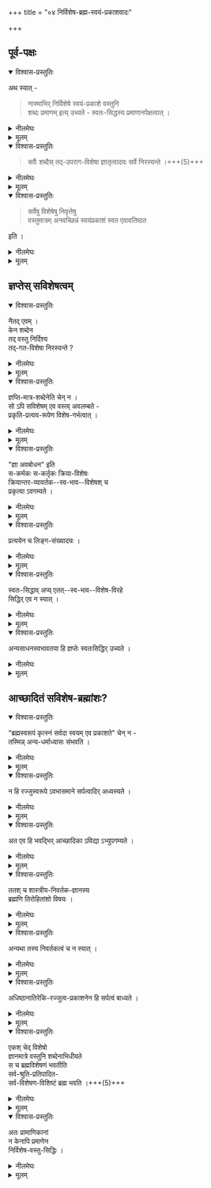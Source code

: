 +++
title = "०४ निर्विशेष-ब्रह्म-स्वयं-प्रकाशवादः"

+++
## पूर्व-पक्षः
<details open><summary>विश्वास-प्रस्तुतिः</summary>

अथ स्यात् - 

> नास्माभिर् निर्विशेषे स्वयं-प्रकाशे वस्तुनि  
शब्दः प्रमाणम् इत्य् उच्यते - स्वतः-सिद्धस्य प्रमाणानपेक्षत्वात् । 
</details>

<details><summary>नीलमेघः</summary>

श्रीभाष्यकार स्वामी जी के द्वारा यह सिद्ध किये जाने पर  
कि निर्विशेष ब्रह्म शब्दप्रमाण से सिद्ध नहीं हो सकता,  
अद्वैतवादी विद्वान् कहते हैं कि  
हम शब्दप्रमाण के द्वारा ब्रह्म की सिद्धि नहीं मानते ।  
ब्रह्म स्वयंसिद्ध पदार्थ है,  
उसे किसी प्रमाण से सिद्ध करने की आवश्यकता नहीं ।  
ब्रह्म ज्ञानस्वरूप है ।  
[[६४]]  
  
ज्ञान स्वयंप्रकाश वस्तु है ।  
बाह्य पदार्थों को प्रकाशित करने वाला ज्ञान  
अपने को स्वयं प्रकाशित करे,  
यह युक्त ही है ।  
बाह्य पदार्थ स्वयं प्रकाशित नहीं होते  
किंतु ज्ञान से प्रकाशित होते हैं,  
अतः जब तक ज्ञान न हो,  
तब तक उन पदार्थों की सत्ता के विषय में  
मनुष्यों को सन्देह होता है ।  
मनुष्यों को ज्ञान के विषय में  
यह सन्देह कभी नहीं होता कि  
हमको इस समय ज्ञान हो रहा है या नहीं।  
इसका कारण यही है कि  
ज्ञान रहते समय  
स्वयं अपने को प्रकाशित करता रहता है ।  
बाह्य पदार्थ ज्ञान से सिद्ध होते हैं  
ज्ञान स्वयंप्रकाश होने के कारण  
स्वयंसिद्ध होता है,  
उसे दूसरे किसी प्रमाण से सिद्ध होने की आवश्यकता नहीं ।  

</details>


<details><summary>मूलम्</summary>

अथ स्यात् नास्माभिर् निर्विशेषे स्वयंप्रकाशे वस्तुनि शब्दः प्रमाणम् इत्य् उच्यते - स्वतःसिद्धस्य प्रमाणानपेक्षत्वात् । 
</details>


<details open><summary>विश्वास-प्रस्तुतिः</summary>

> सर्वैः शब्दैस् तद्-उपराग-विशेषा ज्ञातृत्वादयः सर्वे निरस्यन्ते ।+++(5)+++ 
</details>

<details><summary>नीलमेघः</summary>

यहाँ पर यह शंका होती है कि  
यदि ज्ञानस्वरूप ब्रह्म स्वयंसिद्ध है  
तो वेदान्तशास्त्र निरर्थक हो जायगा,  
क्योंकि ब्रह्म को सिद्ध करने के लिये  
उसकी आवश्यकता नहीं है।  
इस शंका का समाधान यह है कि  
वेदान्तशास्त्र ब्रह्म को सिद्ध करने के लिये नहीं आये हैं  
किन्तु ब्रह्म में आरोपित ज्ञातृत्व इत्यादि विशेषों का निषेध करने के लिये आये हैं ।+++(5)+++  
विशेषों का निषेध करके वेदान्तशास्त्र सफल होते हैं ।  
</details>


<details><summary>मूलम्</summary>

सर्वैः शब्दैस् तदुपरागविशेषा ज्ञातृत्वादयः सर्वे निरस्यन्ते । 
</details>


<details open><summary>विश्वास-प्रस्तुतिः</summary>

> सर्वेषु विशेषेषु निवृत्तेषु  
> वस्तुमात्रम् अनवच्छिन्नं स्वयंप्रकाशं स्वत एवावतिष्ठत 

इति । 
</details>

<details><summary>नीलमेघः</summary>

ज्ञातृत्व इत्यादि सभी आरोपित विशेषों का बाध होने पर  
निर्विशेष ब्रह्म स्वरूपमात्र रह जाता है ।  
वह किसी भी विशेष से विशिष्ट न होकर  
स्वयंसिद्ध बना रहता है ।  
यह निर्विशेषब्रह्मसिद्धि के विषय में अद्वती विद्वानों का कथन है । 

</details>


<details><summary>मूलम्</summary>

सर्वेषु विशेषेषु निवृत्तेषु वस्तुमात्रम् अनवच्छिन्नं स्वयंप्रकाशं स्वत एवावतिष्ठत इति । 
</details>

## ज्ञप्तेस् सविशेषत्वम्
<details open><summary>विश्वास-प्रस्तुतिः</summary>

नैतद् एवम् ।  
केन शब्देन  
तद् वस्तु निर्दिश्य  
तद्-गत-विशेषा निरस्यन्ते ? 
</details>

<details><summary>नीलमेघः</summary>

अद्वैतियों के उपर्युक्त वाद का निराकरण करते हुये  
श्रीरामानुज स्वामी जी ने कहा है कि  
यदि उपनिषच्-छात्र ब्रह्म में आरोपित विशेषों का निषेध करने के लिये प्रवृत्त हैं  
तो किस शब्द से ब्रह्मवस्तु का निर्देश करके  
वेदान्तशास्त्र उसमें आरोपित विशेषों का निषेध करते हैं? 

क्योंकि किसी शब्द से ब्रह्म का निर्देश करके ही  
वेदान्तशास्त्र को बतलाना होगा कि  
ब्रह्म में ये विशेष नहीं है। 

</details>


<details><summary>मूलम्</summary>

नैतद् एवम् । केन शब्देन तद्वस्तु निर्दिश्य तद्गतविशेषा निरस्यन्ते ? 
</details>

<details open><summary>विश्वास-प्रस्तुतिः</summary>

ज्ञप्ति-मात्र-शब्देनेति चेन् न ।  
सो ऽपि सविशेषम् एव वस्त्व् अवलम्बते -  
प्रकृति-प्रत्यय-रूपेण विशेष-गर्भत्वात् । 
</details>

<details><summary>नीलमेघः</summary>

अद्वैती कहते हैं कि  
ज्ञप्ति शब्द से ब्रह्म का निर्देश कर  
वेदान्तशास्त्र आरोपितविशेषों का निषेध करते हैं ।  
अद्वैतियों का यह कथन ठीक नहीं  
क्योंकि ज्ञप्ति शब्द  
सविशेष वस्तु को ही बतला सकता है,  
निर्विशेष पदार्थ को नहीं बतला सकता ।  
ज्ञप्ति शब्द अर्थात् ज्ञानवाची शब्द  
प्रकृति और प्रत्यय से बना है ।  
विशेषविशिष्ट पदार्थ ही उस पद से बोधित होता है ।  

</details>


<details><summary>मूलम्</summary>

ज्ञप्तिमात्रशब्देनेति चेन् न ।  
सो ऽपि सविशेषम् एव वस्त्ववलम्बते - 
प्रकृतिप्रत्ययरूपेण विशेषगर्भत्वात् । 
</details>


<details open><summary>विश्वास-प्रस्तुतिः</summary>

"ज्ञा अवबोधन" इति  
स-कर्मकः स-कर्तृकः क्रिया-विशेषः  
क्रियान्तर-व्यावर्तक--स्व-भाव--विशेषश् च  
प्रकृत्या ऽवगम्यते । 
</details>

<details><summary>नीलमेघः</summary>

ज्ञप्ति शब्द में प्रधान प्रकृति भाग ज्ञा-धातु है जिस का अर्थ ज्ञान है ।  
"ज्ञा अवबोधने" ऐसा धातुपाठ है ।  
अवबोधन शब्द का अर्थ है ज्ञान ।  
ज्ञा-धातु ज्ञान-रूपी क्रिया-विशेष को बतलाता है  
जो सकर्मक एवं सकर्तृक है।  

जानकार पुरुष ज्ञान का कर्ता है  
ज्ञान का विषय घटादिपदार्थ ज्ञान का कर्म है ।  
इस प्रकार ज्ञान क्रिया  
सकर्मक एवं सकर्तृक होती है।  
ज्ञान क्रिया में  
असाधारण एक स्वभाव रहता है  
जो दूसरी किसी क्रिया में नहीं पाया जाता ।  
वह स्वभाव यही है कि  

ज्ञान परप्रकाशक  
एवं स्वयंप्रकाश है,  
अन्य सभी क्रियायें  
जड होने के कारण  
ज्ञान के द्वारा प्रकाशित होने वाली हैं,  
स्वयंप्रकाश नहीं ।  

इस प्रकार सकर्मक सकतृक  
तथा विलक्षण स्वभावविशिष्ट ज्ञानरूपी क्रियाविशेष  
प्रकृतिभाग से अभिहित होता है ।  

</details>


<details><summary>मूलम्</summary>

ज्ञा अवबोधन इति सकर्मकः सकर्तृकः क्रियाविशेषः क्रियान्तरव्यावर्तकस्वभावविशेषश् च प्रकृत्यावगम्यते । 
</details>


<details open><summary>विश्वास-प्रस्तुतिः</summary>

प्रत्ययेन च लिङ्ग-संख्यादयः । 
</details>

<details><summary>नीलमेघः</summary>

प्रत्ययभाग से लिङ्ग संख्या आदि अभिहित होते हैं ।  

इस विवेचन से सिद्ध होता है कि  
ज्ञान सकर्मकत्व और सकर्तृकत्व इत्यादि विशेषों से युक्त है,  
ज्ञान निर्विशेष नहीं हो सकता ।  

विषयों का प्रकाशक होने के कारण  
ज्ञान सकर्मक माना जाता है  
तथा अहम्-अर्थ का आश्रय लेकर रहने के कारण  
[[६५]] ज्ञान सकतृक माना जाता है । 
</details>



<details><summary>मूलम्</summary>

प्रत्ययेन च लिङ्गसंख्यादयः । 
</details>


<details open><summary>विश्वास-प्रस्तुतिः</summary>

स्वतः-सिद्धाव् अप्य् एतत्--स्व-भाव--विशेष-विरहे  
सिद्धिर् एव न स्यात् । 
</details>

<details><summary>नीलमेघः</summary>

इस प्रकार सविशेष होने के कारण ही  
ज्ञान स्वयंप्रकाश सिद्ध होता है ।+++(5)+++  



</details>


<details><summary>मूलम्</summary>

स्वतःसिद्धाव् अप्य् एतत्स्वभावविशेषविरहे सिद्धिर् एव न स्यात् । 
</details>


<details open><summary>विश्वास-प्रस्तुतिः</summary>

अन्यसाधनस्वभावतया हि ज्ञप्तेः स्वतःसिद्धिर् उच्यते ।
</details>

<details><summary>नीलमेघः</summary>

अद्वैतवादी भी ज्ञान के स्वयंप्रकाशत्व के विषय में  
यही युक्ति देते हैं कि  
ज्ञान इतर पदार्थों का प्रकाशक होने के कारण  
स्वयंप्रकाश है ।  

जो ज्ञान दूसरों को प्रकाशित करने में क्षमता रखता है  
वह अपने को प्रकाशित करने में दूसरों की अपेक्षा नहीं रख सकता ।  
वह अपने को प्रकाशित करने की  
क्षमता स्वयं रखता है ।  
दूसरों को प्रकाशित करने वाले ज्ञान को  
सकर्मक मानना ही होगा ।+++(5)+++  
ज्ञान में सकर्मकत्व इत्यादि विशेष न माने जायँ तो  
ज्ञान का स्वयंप्रकाशत्व ही सिद्ध नहीं होगा ।+++(4)+++  
ज्ञान को स्वयंप्रकाश मानने वाले अद्वैतवादियों को  
ज्ञान सविशेष मानना ही होगा ।  

यदि ज्ञान निर्विशेष माना जाय  
तो वह स्वयंप्रकाश सिद्ध नहीं होगा ।  
ब्रह्म के निर्विशेषत्व के विषय में  
यह एक दोष है जो अबतक कहा गया है । 

</details>


<details><summary>मूलम्</summary>

अन्यसाधनस्वभावतया हि ज्ञप्तेः स्वतःसिद्धिर् उच्यते ।
</details>

## आच्छादितं सविशेष-ब्रह्मांशः?
<details open><summary>विश्वास-प्रस्तुतिः</summary>

"ब्रह्मस्वरूपं कृत्स्नं सर्वदा स्वयम् एव प्रकाशते" चेन् न -  
तस्मिन्न् अन्य-धर्माध्यासः संभवति । 
</details>

<details><summary>नीलमेघः</summary>

दूसरा दोष यह है कि  
यदि पूरा ब्रह्मस्वरूप  
सदा स्वयं प्रकाशित होता रहता है  
तो उसमें अन्यत्र विद्यमान  
किसी भी धर्म का आरोप नहीं हो सकता ।  

</details>


<details><summary>मूलम्</summary>

ब्रह्मस्वरूपं कृत्स्नं सर्वदा स्वयम् एव प्रकाशते चेन् न तस्मिन्न् अन्यधर्माध्यासः संभवति । 
</details>

<details open><summary>विश्वास-प्रस्तुतिः</summary>

न हि रज्जुस्वरूपे ऽवभासमाने सर्पत्वादिर् अध्यस्यते ।  
</details>

<details><summary>नीलमेघः</summary>

लोक में देखा जाता है कि  
जबतक रज्जु-स्वरूप प्रकाशता रहता है  
तबतक सर्पत्व आदि धर्म का आरोप नहीं होता ।  
किन्तु जब रज्जुस्वरूप नहीं प्रकाशता है  
तभी सर्पत्व आदि धर्मों का आरोप अर्थात् भ्रम होता है ।  

</details>


<details><summary>मूलम्</summary>

न हि रज्जुस्वरूपे ऽवभासमाने सर्पत्वादिर् अध्यस्यते ।  
</details>

<details open><summary>विश्वास-प्रस्तुतिः</summary>

अत एव हि भवद्भिर् आच्छादिका ऽविद्या ऽभ्युपगम्यते ।  
</details>

<details><summary>नीलमेघः</summary>

आप लोगों ने अर्थात् अद्वैतवादियों ने भी  
इस बात को माना है कि  
ब्रह्मस्वरूप पूरा प्रकाशते समय  
आरोप नहीं हो सकता ।  
अतएव आप लोगों ने  
ब्रह्मस्वरूप को आच्छादित करने वाली  अविद्या को माना है ।  

</details>


<details><summary>मूलम्</summary>

अत एव हि भवद्भिर् आच्छादिकाविद्याभ्युपगम्यते ।  
</details>


<details open><summary>विश्वास-प्रस्तुतिः</summary>

ततश् च शास्त्रीय-निवर्तक-ज्ञानस्य  
ब्रह्मणि तिरोहितांशो विषयः । 
</details>

<details><summary>नीलमेघः</summary>

आप लोगों ने यह स्वीकार किया है कि  
प्रथमतः अविद्या ब्रह्म को आच्छादित करती है  
ब्रह्मस्वरूप का अच्छी तरह से प्रकाश नहीं होता  
अतएव आगे नाना प्रकार का आरोप होता रहता है ।  
यह आरोप तभी बन्द होगा  
जब शास्त्रजन्य तत्त्वज्ञान से अविद्या नष्ट हो जायेगी ।  
आच्छादित ब्रह्मगत विशेष का ग्रहण करने वाला तत्त्वज्ञान ही अविद्या को नष्ट कर सकता है,  
</details>

<details><summary>मूलम्</summary>

ततश् च शास्त्रीयनिवर्तकज्ञानस्य ब्रह्मणि तिरोहितांशो विषयः । 
</details>


<details open><summary>विश्वास-प्रस्तुतिः</summary>

अन्यथा तस्य निवर्तकत्वं च न स्यात् । 
</details>

<details><summary>नीलमेघः</summary>

यदि वह ज्ञान  
उस तिरोहित विशेष का ग्रहण न करे  
तो अविद्या को नष्ट नहीं कर सकता ।  

</details>


<details><summary>मूलम्</summary>

अन्यथा तस्य निवर्तकत्वं च न स्यात् । 
</details>


<details open><summary>विश्वास-प्रस्तुतिः</summary>

अधिष्ठानातिरेकि-रज्जुत्व-प्रकाशनेन हि सर्पत्वं बाध्यते । 
</details>

<details><summary>नीलमेघः</summary>

रज्जुसर्पभ्रम में  
रज्जुस्वरूप अधिष्ठान है,  
सर्प अध्यस्त है ।  
अधिष्ठान रज्जुस्वरूप की अपेक्षा अतिरिक्त बनने वाले  
रज्जुत्वरूप विशेषधर्म का ग्रहण करने वाले में वह तत्त्वज्ञान के द्वारा ही  
सर्पभ्रम निवृत्त होता है ।  

प्रकृत में यह मानना होगा कि  
ज्ञानस्वरूप ब्रह्म विशेष वेदान्तशास्त्र से बतलाया जाता है  
जिसको जान लेने पर  
यह सम्पूर्ण भ्रम नष्ट हो जाता है ।  
वह विशेष ब्रह्म में रहने वाला कोई विशेष धर्म है ।  

</details>


<details><summary>मूलम्</summary>

अधिष्ठानातिरेकिरज्जुत्वप्रकाशनेन हि सर्पत्वं बाध्यते । 
</details>

<details open><summary>विश्वास-प्रस्तुतिः</summary>

एकश् चेद् विशेषो  
ज्ञानमात्रे वस्तुनि शब्देनाभिधीयते  
स च ब्रह्मविशेषणं भवतीति  
सर्व-श्रुति-प्रतिपादित-  
सर्व-विशेषण-विशिष्टं ब्रह्म भवति ।+++(5)+++
</details>

<details><summary>नीलमेघः</summary>

ऐसी स्थिति में 
प्रपञ्च भ्रम का बाध करने वाले शास्त्रजन्य तत्त्वज्ञान के द्वारा  
गृहीत होने वाले एक विशेष धर्म को ब्रह्म में मानना होगा ।  
यदि ब्रह्म एक विशेषण से भी विशिष्ट हो जाता है  
तो वह सविशेष बन ही जाता है।  
ऐसी स्थिति में ब्रह्म को सभी 
श्रुतियों द्वारा प्रतिपादित  
सर्वविशेषणों से विशिष्ट मानना ही उचित होगा ।  

</details>


<details><summary>मूलम्</summary>

एकश् चेद् विशेषो ज्ञानमात्रे वस्तुनि शब्देनाभिधीयते स च ब्रह्मविशेषणं भवतीति सर्वश्रुतिप्रतिपादितसर्वविशेषणविशिष्टं ब्रह्म भवति ।
</details>


<details open><summary>विश्वास-प्रस्तुतिः</summary>

अतः प्रामाणिकानां  
न केनापि प्रमाणेन  
निर्विशेष-वस्तु-सिद्धिः । 
</details>

<details><summary>नीलमेघः</summary>

इस प्रकार विवेचन कर  
श्रीभाष्यकार स्वामी जी ने  
यह सिद्ध किया है कि  
प्रामाणिक पुरुषों को  
किसी भी प्रमाण से  
निर्विशेषवस्तु सिद्ध नहीं होती ।  
प्रामाणिकों को निर्विशेषवस्तु मानना उचित नहीं ।  
इस प्रकार सिद्ध कर  
श्रीभाष्यकार स्वामी जी ने  
निर्विशेष ब्रह्मवाद का खण्डन किया है ।[[६६]]  

</details>


<details><summary>मूलम्</summary>

अतः प्रामाणिकानां न केनापि प्रमाणेन निर्विशेषवस्तुसिद्धिः । 
</details>
